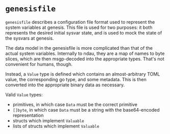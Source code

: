 # `genesisfile`

`genesisfile` describes a configuration file format used to represent the
system variables at genesis. This file is used for two purposes:
it both represents the desired initial sysvar state, and is used to mock the
state of the sysvars at genesis.

The data model in the genesisfile is more complicated than that of the actual
system variables. Internally to ndau, they are a map of names to byte slices,
which are then msgp-decoded into the appropriate types. That's not convenient
for humans, though.

Instead, a `Value` type is defined which contains an almost-arbitrary TOML value, the corresponding go type, and some metadata. This is then converted into the appropriate
binary data as necessary.

Valid `Value` types:

- primitives, in which case `Data` must be the correct primitive
- `[]byte`, in which case `Data` must be a string with the base64-encoded representation
- structs which implement `Valuable`
- lists of structs which implement `Valuable`
